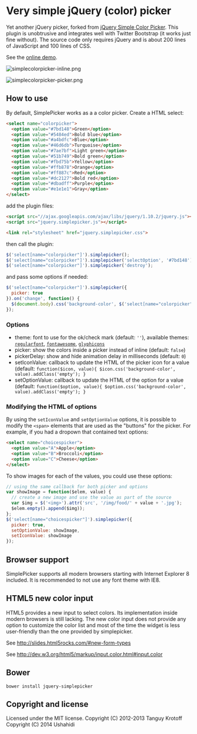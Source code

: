 # Very simple jQuery (color) picker

Yet another jQuery picker, forked from [jQuery Simple Color Picker](https://github.com/tkrotoff/jquery-simplepicker).
This plugin is unobtrusive and integrates well with Twitter Bootstrap (it works just fine without).
The source code only requires jQuery and is about 200 lines of JavaScript and 100 lines of CSS.

See the [online demo](http://shadowhand.me/simplepicker/).

![simplecolorpicker-inline.png](http://img11.hostingpics.net/pics/75504320131025121603ColorpickerforjQuery.png)

![simplecolorpicker-picker.png](http://img11.hostingpics.net/pics/71709820131025122115ColorpickerforjQuery.png)

## How to use

By default, SimplePicker works as a a color picker. Create a HTML select:

```HTML
<select name="colorpicker">
  <option value="#7bd148">Green</option>
  <option value="#5484ed">Bold blue</option>
  <option value="#a4bdfc">Blue</option>
  <option value="#46d6db">Turquoise</option>
  <option value="#7ae7bf">Light green</option>
  <option value="#51b749">Bold green</option>
  <option value="#fbd75b">Yellow</option>
  <option value="#ffb878">Orange</option>
  <option value="#ff887c">Red</option>
  <option value="#dc2127">Bold red</option>
  <option value="#dbadff">Purple</option>
  <option value="#e1e1e1">Gray</option>
</select>
```

add the plugin files:

```HTML
<script src="//ajax.googleapis.com/ajax/libs/jquery/1.10.2/jquery.js"></script>
<script src="jquery.simplepicker.js"></script>

<link rel="stylesheet" href="jquery.simplepicker.css">
```

then call the plugin:

```JavaScript
$('select[name="colorpicker"]').simplepicker();
$('select[name="colorpicker"]').simplepicker('selectOption', '#7bd148');
$('select[name="colorpicker"]').simplepicker('destroy');
```

and pass some options if needed:

```JavaScript
$('select[name="colorpicker"]').simplepicker({
  picker: true
}).on('change', function() {
  $(document.body).css('background-color', $('select[name="colorpicker"]').val());
});
```

### Options

- theme: font to use for the ok/check mark (default: `''`), available themes: [`regularfont`](https://github.com/ushahidi/jquery-simplepicker/blob/master/jquery.simplepicker-regularfont.css), [`fontawesome`](https://github.com/ushahidi/jquery-simplepicker/blob/master/jquery.simplepicker-fontawesome.css), [`glyphicons`](https://github.com/ushahidi/jquery-simplepicker/blob/master/jquery.simplepicker-glyphicons.css)
- picker: show the colors inside a picker instead of inline (default: `false`)
- pickerDelay: show and hide animation delay in milliseconds (default: `0`)
- setIconValue: callback to update the HTML of the picker icon for a value (default: `function($icon, value){ $icon.css('background-color', value).addClass('empty'); }`
- setOptionValue: callback to update the HTML of the option for a value (default: `function($option, value){ $option.css('background-color', value).addClass('empty'); }`

### Modifying the HTML of options

By using the `setIconValue` and `setOptionValue` options, it is possible to modify
the `<span>` elements that are used as the "buttons" for the picker.
For example, if you had a dropown that contained text options:

```HTML
<select name="choicespicker">
  <option value="A">Apple</option>
  <option value="B">Broccoli</option>
  <option value="C">Cheese</option>
</select>
```

To show images for each of the values, you could use these options:

```JavaScript
// using the same callback for both picker and options
var showImage = function($elem, value) {
  // create a new image and use the value as part of the source
  var $img = $('<img>').attr('src', '/img/food/' + value + '.jpg');
  $elem.empty().append($img));
};
$('select[name="choicespicker"]').simplepicker({
  picker: true,
  setOptionValue: showImage,
  setIconValue: showImage
});
```

## Browser support

SimplePicker supports all modern browsers starting with Internet Explorer 8 included.
It is recommended to not use any font theme with IE8.

## HTML5 new color input

HTML5 provides a new input to select colors. Its implementation inside modern browsers is still lacking.
The new color input does not provide any option to customize the color list and
most of the time the widget is less user-friendly than the one provided by simplepicker.

See http://slides.html5rocks.com/#new-form-types

See http://dev.w3.org/html5/markup/input.color.html#input.color

## Bower

```
bower install jquery-simplepicker
```

## Copyright and license

Licensed under the MIT license.
Copyright (C) 2012-2013 Tanguy Krotoff
Copyright (C) 2014 Ushahidi
